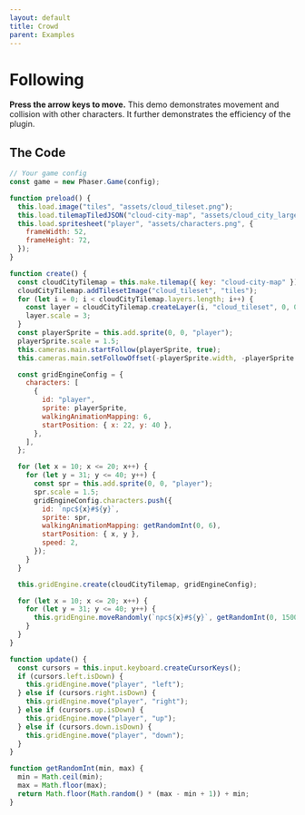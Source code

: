 ```yaml
---
layout: default
title: Crowd
parent: Examples
---
```


# Following

**Press the arrow keys to move.** This demo demonstrates movement and collision with other characters. It further demonstrates the efficiency of the plugin.

<div id="game"></div>

<script src="js/phaser.min.js"></script>
<script src="js/grid-engine-2.10.3.min.js"></script>
<script src="js/getBasicConfig.js"></script>

<script>
    const config = getBasicConfig(preload, create, update);
    const game = new Phaser.Game(config);

    function preload () {
        this.load.image("tiles", "assets/cloud_tileset.png");
        this.load.tilemapTiledJSON("cloud-city-map", "assets/cloud_city_large.json");
        this.load.spritesheet("player", "assets/characters.png", {
            frameWidth: 52,
            frameHeight: 72,
        });
    }

    function create () {
        const cloudCityTilemap = this.make.tilemap({ key: "cloud-city-map" });
        cloudCityTilemap.addTilesetImage("cloud_tileset", "tiles");
        for (let i = 0; i < cloudCityTilemap.layers.length; i++) {
            const layer = cloudCityTilemap.createLayer(i, "cloud_tileset", 0, 0);
            layer.scale = 3;
        }
        const playerSprite = this.add.sprite(0, 0, "player");
        playerSprite.scale = 1.5;
        this.cameras.main.startFollow(playerSprite, true);
        this.cameras.main.setFollowOffset(- (playerSprite.width), -(playerSprite.height));

        const gridEngineConfig = {
            characters: [
                {
                    id: "player",
                    sprite: playerSprite,
                    walkingAnimationMapping: 6,
                    startPosition: {x: 22, y: 40},
                },
            ],
        };

        for (let x=10; x<=20; x++) {
          for (let y=31; y<=40; y++) {
              const spr = this.add.sprite(0, 0, "player");
              spr.scale = 1.5;
              gridEngineConfig.characters.push({
                    id: `npc${x}#${y}`,
                    sprite: spr,
                    walkingAnimationMapping: getRandomInt(0,6),
                    startPosition: {x, y},
                    speed: 2
              })
          }
        }

        this.gridEngine.create(cloudCityTilemap, gridEngineConfig);

        for (let x=10; x<=20; x++) {
          for (let y=31; y<=40; y++) {
            this.gridEngine.moveRandomly(`npc${x}#${y}`, getRandomInt(0,1500));
          }
        }
    }

    function update () {
        const cursors = this.input.keyboard.createCursorKeys();
        if (cursors.left.isDown) {
          this.gridEngine.move("player", "left");
        } else if (cursors.right.isDown) {
          this.gridEngine.move("player", "right");
        } else if (cursors.up.isDown) {
          this.gridEngine.move("player", "up");
        } else if (cursors.down.isDown) {
          this.gridEngine.move("player", "down");
        }
    }

    function getRandomInt(min, max) {
      min = Math.ceil(min);
      max = Math.floor(max);
      return Math.floor(Math.random() * (max - min +1)) + min;
    }
</script>

## The Code

```javascript
// Your game config
const game = new Phaser.Game(config);

function preload() {
  this.load.image("tiles", "assets/cloud_tileset.png");
  this.load.tilemapTiledJSON("cloud-city-map", "assets/cloud_city_large.json");
  this.load.spritesheet("player", "assets/characters.png", {
    frameWidth: 52,
    frameHeight: 72,
  });
}

function create() {
  const cloudCityTilemap = this.make.tilemap({ key: "cloud-city-map" });
  cloudCityTilemap.addTilesetImage("cloud_tileset", "tiles");
  for (let i = 0; i < cloudCityTilemap.layers.length; i++) {
    const layer = cloudCityTilemap.createLayer(i, "cloud_tileset", 0, 0);
    layer.scale = 3;
  }
  const playerSprite = this.add.sprite(0, 0, "player");
  playerSprite.scale = 1.5;
  this.cameras.main.startFollow(playerSprite, true);
  this.cameras.main.setFollowOffset(-playerSprite.width, -playerSprite.height);

  const gridEngineConfig = {
    characters: [
      {
        id: "player",
        sprite: playerSprite,
        walkingAnimationMapping: 6,
        startPosition: { x: 22, y: 40 },
      },
    ],
  };

  for (let x = 10; x <= 20; x++) {
    for (let y = 31; y <= 40; y++) {
      const spr = this.add.sprite(0, 0, "player");
      spr.scale = 1.5;
      gridEngineConfig.characters.push({
        id: `npc${x}#${y}`,
        sprite: spr,
        walkingAnimationMapping: getRandomInt(0, 6),
        startPosition: { x, y },
        speed: 2,
      });
    }
  }

  this.gridEngine.create(cloudCityTilemap, gridEngineConfig);

  for (let x = 10; x <= 20; x++) {
    for (let y = 31; y <= 40; y++) {
      this.gridEngine.moveRandomly(`npc${x}#${y}`, getRandomInt(0, 1500));
    }
  }
}

function update() {
  const cursors = this.input.keyboard.createCursorKeys();
  if (cursors.left.isDown) {
    this.gridEngine.move("player", "left");
  } else if (cursors.right.isDown) {
    this.gridEngine.move("player", "right");
  } else if (cursors.up.isDown) {
    this.gridEngine.move("player", "up");
  } else if (cursors.down.isDown) {
    this.gridEngine.move("player", "down");
  }
}

function getRandomInt(min, max) {
  min = Math.ceil(min);
  max = Math.floor(max);
  return Math.floor(Math.random() * (max - min + 1)) + min;
}
```
